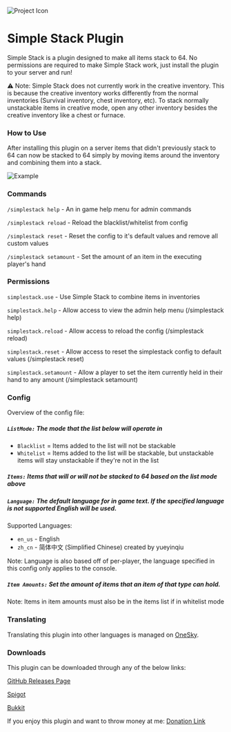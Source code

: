 ![Project Icon](https://user-images.githubusercontent.com/58639173/90967216-ffc61900-e4a9-11ea-88bc-169dd28c8735.png)

# Simple Stack Plugin
Simple Stack is a plugin designed to make all items stack to 64. No permissions are required to make Simple Stack work, 
just install the plugin to your server and run!

⚠️ Note: Simple Stack does not currently work in the creative inventory. This is because the creative inventory works 
differently from the normal inventories (Survival inventory, chest inventory, etc). To stack normally unstackable items 
in creative mode, open any other inventory besides the creative inventory like a chest or furnace.

### How to Use

After installing this plugin on a server items that didn't previously stack to 64 can now be stacked to 64
simply by moving items around the inventory and combining them into a stack.

![Example](https://user-images.githubusercontent.com/58639173/90967434-479a6f80-e4ad-11ea-8758-9ba1be2494df.gif)

### Commands

`/simplestack help` - An in game help menu for admin commands

`/simplestack reload` - Reload the blacklist/whitelist from config

`/simplestack reset` - Reset the config to it's default values and remove all custom values

`/simplestack setamount` <amount> - Set the amount of an item in the executing player's hand

### Permissions

`simplestack.use` - Use Simple Stack to combine items in inventories

`simplestack.help` - Allow access to view the admin help menu (/simplestack help)

`simplestack.reload` - Allow access to reload the config (/simplestack reload)

`simplestack.reset` - Allow access to reset the simplestack config to default values (/simplestack reset)

`simplestack.setamount` - Allow a player to set the item currently held in their hand to any amount (/simplestack setamount)

### Config

Overview of the config file:
##### `ListMode:` The mode that the list below will operate in
 * `Blacklist` = Items added to the list will not be stackable
 * `Whitelist` = Items added to the list will be stackable, but unstackable items will stay unstackable if they're not in the list

##### `Items:` Items that will or will not be stacked to 64 based on the list mode above

##### `Language:` The default language for in game text. If the specified language is not supported English will be used.
Supported Languages:
 * `en_us` - English
 * `zh_cn` - 简体中文 (Simplified Chinese) created by yueyinqiu

Note: Language is also based off of per-player, the language specified in this config only applies
to the console.

##### `Item Amounts:` Set the amount of items that an item of that type can hold.
Note: Items in item amounts must also be in the items list if in whitelist mode

### Translating

Translating this plugin into other languages is managed on [OneSky](https://osu0azw.oneskyapp.com/). 

### Downloads

This plugin can be downloaded through any of the below links:

[GitHub Releases Page](https://github.com/Mikedeejay2/SimpleStackPlugin/releases)

[Spigot](https://www.spigotmc.org/resources/simple-stack.83044/)

[Bukkit](https://dev.bukkit.org/projects/simple-stack)

If you enjoy this plugin and want to throw money at me: [Donation Link](paypal.me/mikedeejay2)
